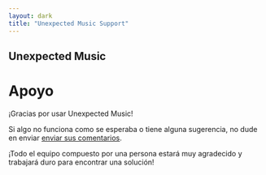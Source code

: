 ```yaml
---
layout: dark
title: "Unexpected Music Support"
---
```


## Unexpected Music
# Apoyo

¡Gracias por usar Unexpected Music! 

Si algo no funciona como se esperaba o tiene alguna sugerencia, no dude en enviar [<u>enviar sus comentarios</u>](mailto:support@unexpectedinventions.com).

¡Todo el equipo compuesto por una persona estará muy agradecido y trabajará duro para encontrar una solución!


